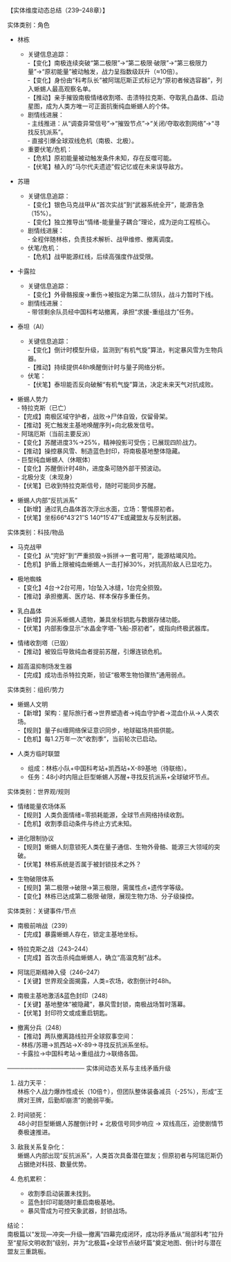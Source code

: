 【实体维度动态总结（239–248章）】

实体类别：角色  
- 林栋  
  - 关键信息追踪：  
    ‑【变化】南极连续突破“第二极限”→“第二极限·破限”→“第三极限力量”→“原初能量”被动触发，战力呈指数级跃升（≈10倍）。  
    ‑【变化】身份由“科考队长”被阿瑞厄斯正式标记为“原初者候选容器”，列入蜥蜴人最高观察名单。  
    ‑【推动】亲手摧毁南极情绪收割塔、击溃特拉克斯、夺取乳白晶体、启动星图，成为人类方唯一可正面抗衡纯血蜥蜴人的个体。  
  - 剧情线进展：  
    ‑ 主线推进：从“调查异常信号”→“摧毁节点”→“关闭/夺取收割网络”→“寻找反抗派系”。  
    ‑ 直接引爆全球双线危机（南极、北极）。  
  - 重要伏笔/危机：  
    ‑【危机】原初能量被动触发条件未知，存在反噬可能。  
    ‑【伏笔】植入的“马尔代夫遗迹”假记忆或在未来误导敌方。  

- 苏珊  
  - 关键信息追踪：  
    ‑【变化】银色马克战甲从“首次实战”到“武器系统全开”，能源告急（15%）。  
    ‑【变化】独立推导出“情绪-能量量子耦合”理论，成为逆向工程核心。  
  - 剧情线进展：  
    ‑ 全程伴随林栋，负责技术解析、战甲维修、撤离调度。  
  - 伏笔/危机：  
    ‑【危机】战甲能源红线，后续高强度作战受限。  

- 卡露拉  
  - 关键信息追踪：  
    ‑【变化】外骨骼报废→重伤→被指定为第二队领队，战斗力暂时下线。  
  - 剧情线进展：  
    ‑ 带领剩余队员经中国科考站撤离，承担“求援-重组战力”任务。  

- 泰坦（AI）  
  - 关键信息追踪：  
    ‑【变化】倒计时模型升级，监测到“有机气旋”算法，判定暴风雪为生物兵器。  
    ‑【推动】持续提供48h唤醒倒计时与量子网络分析。  
  - 伏笔：  
    ‑【伏笔】泰坦能否反向破解“有机气旋”算法，决定未来天气对抗成败。  

- 蜥蜴人势力  
  ‑ 特拉克斯（已亡）  
    -【完成】南极区域守护者，战败→尸体自毁，仅留骨架。  
    -【推动】死亡触发主基地唤醒序列+向北极发信号。  
  ‑ 阿瑞厄斯（当前主要反派）  
    -【变化】苏醒进度3%→25%，精神投影可受伤；已展现四阶战力。  
    -【推动】操控暴风雪、制造蓝色封印，将南极基地整体隐藏。  
  ‑ 巨型纯血蜥蜴人（休眠体）  
    -【变化】苏醒倒计时48h，进度条可随外部干预波动。  
  ‑ 北极分支（未现身）  
    -【伏笔】已收到特拉克斯信号，随时可能同步苏醒。  

- 蜥蜴人内部“反抗派系”  
  -【新增】通过乳白晶体首次浮出水面，立场：警惕原初者。  
  -【伏笔】坐标66°43′21″S 140°15′47″E或藏盟友与反制武器。  

实体类别：科技/物品  
- 马克战甲  
  -【变化】从“完好”到“严重损毁→拆拼→一套可用”，能源枯竭风险。  
  -【危机】护盾上限被纯血蜥蜴人一击打掉30%，对抗高阶敌人已显吃力。  

- 极地蜘蛛  
  -【变化】4台→2台可用，1台坠入冰缝，1台完全损毁。  
  -【推动】承担撤离、医疗站、样本保存多重任务。  

- 乳白晶体  
  -【新增】异派系蜥蜴人遗物，兼具坐标钥匙与数据存储功能。  
  -【伏笔】内部影像显示“水晶金字塔-飞船-原初者”，或指向终极武器库。  

- 情绪收割塔（已毁）  
  -【推动】被毁后导致纯血者提前苏醒，引爆连锁危机。  

- 超高温抑制场发生器  
  -【完成】成功击杀特拉克斯，验证“极寒生物怕骤热”通用弱点。  

实体类别：组织/势力  
- 蜥蜴人文明  
  -【新增】架构：星际旅行者→世界塑造者→纯血守护者→混血仆从→人类农场。  
  -【规则】量子纠缠网络保证意识同步，地球磁场共振供能。  
  -【危机】每1.2万年一次“收割季”，当前轮次已启动。  

- 人类方临时联盟  
  - 组成：林栋小队+中国科考站+凯西站+X-89基地（待联络）。  
  - 任务：48小时内阻止巨型蜥蜴人苏醒+寻找反抗派系+全球破坏节点。  

实体类别：世界观/规则  
- 情绪能量农场体系  
  -【规则】人类负面情绪=零损耗能源，全球节点网络持续收割。  
  -【危机】收割季启动条件与终止方式未知。  

- 进化限制协议  
  -【规则】蜥蜴人刻意锁死人类在量子通信、生物外骨骼、能源三大领域的突破。  
  -【伏笔】林栋系统是否属于被封锁技术之外？  

- 生物破限体系  
  -【规则】第二极限→破限→第三极限，需属性点+遗传学等级。  
  -【变化】林栋已达成第二极限·破限，展现生物力场、分子级操控。  

实体类别：关键事件/节点  
- 南极前哨战（239）  
  -【完成】暴露蜥蜴人存在，锁定主基地坐标。  

- 特拉克斯之战（243–244）  
  -【完成】首次击杀纯血蜥蜴人，确立“高温克制”战术。  

- 阿瑞厄斯精神入侵（246–247）  
  -【关键】世界观全面揭露，人类=农场，收割倒计时48h。  

- 南极主基地激活&蓝色封印（248）  
  -【关键】基地整体“被隐藏”，暴风雪封锁，南极战场暂时落幕。  
  -【伏笔】封印符文或成重启钥匙。  

- 撤离分兵（248）  
  -【推动】两队撤离路线拉开全球叙事空间：  
    ‑ 林栋/苏珊→凯西站→X-89→寻找反抗派系坐标。  
    ‑ 卡露拉→中国科考站→重组战力→联络各国。  

──────────────────
实体间动态关系与主线矛盾升级

1. 战力天平：  
   林栋个人战力爆炸性成长（10倍↑），但团队整体装备减员（-25%），形成“王牌对王牌，后勤却崩溃”的脆弱平衡。  

2. 时间锁死：  
   48小时巨型蜥蜴人苏醒倒计时 + 北极信号同步响应 → 双线高压，迫使剧情节奏极速推进。  

3. 敌我关系复杂化：  
   蜥蜴人内部出现“反抗派系”，人类首次具备潜在盟友；但原初者与阿瑞厄斯仍占据绝对科技、数量优势。  

4. 危机累积：  
   - 收割季启动装置未找到。  
   - 蓝色封印可能随时重启南极基地。  
   - 暴风雪成为可控天象武器，封锁战场。  

结论：  
南极篇以“发现—冲突—升级—撤离”四幕完成闭环，成功将矛盾从“局部科考”拉升至“星际文明收割”级别，并为“北极篇+全球节点破坏篇”奠定地图、倒计时与潜在盟友三重跳板。
